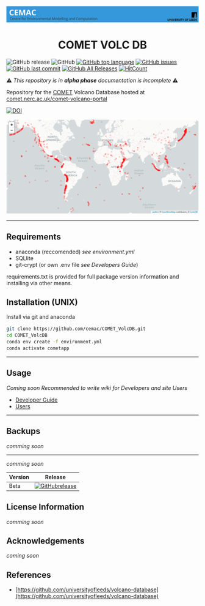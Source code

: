 <div align="center">
<a href="https://www.cemac.leeds.ac.uk/">
  <img src="https://github.com/cemac/cemac_generic/blob/master/Images/cemac.png"></a>
  <br>
</div>

 <h1> <center> COMET VOLC DB </center> </h1>

 ![GitHub release](https://img.shields.io/github/release/cemac/COMET_VolcDB.svg) ![GitHub](https://img.shields.io/github/license/cemac/COMET_VolcDB.svg) [![GitHub top language](https://img.shields.io/github/languages/top/cemac/COMET_VolcDB.svg)](https://github.com/cemac/COMET_VolcDB) [![GitHub issues](https://img.shields.io/github/issues/cemac/COMET_VolcDB.svg)](https://github.com/cemac/COMET_VolcDB/issues) [![GitHub last commit](https://img.shields.io/github/last-commit/cemac/COMET_VolcDB.svg)](https://github.com/cemac/COMET_VolcDB/commits/master) [![GitHub All Releases](https://img.shields.io/github/downloads/cemac/COMET_VolcDB/total.svg)](https://github.com/cemac/COMET_VolcDB/releases)
 [![HitCount](http://hits.dwyl.com/{cemac}/{COMET_VolcDB}.svg)](http://hits.dwyl.com/{cemac}/{COMET_VolcDB})

:warning: *This repository is in **alpha phase** documentation is incomplete* :warning:

Repository for the [COMET](www.comet.nerc.ac.uk) Volcano Database hosted at [comet.nerc.ac.uk/comet-volcano-portal](https://comet-volcanodb.org/)

[![DOI](https://zenodo.org/badge/197738447.svg)](https://zenodo.org/badge/latestdoi/197738447)

![map](docs/github_images/map.png)

<hr>

## Requirements

* anaconda (reccomended) *see environment.yml*
* SQLlite
* git-crypt (or own .env file *see Developers Guide*)

requirements.txt is provided for full package version information and installing via other means.

## Installation (UNIX)

Install via git and anaconda

```bash
git clone https://github.com/cemac/COMET_VolcDB.git
cd COMET_VolcDB
conda env create -f environment.yml
conda activate cometapp
```

<hr>

## Usage

*Coming soon Recommended to write wiki for Developers and site Users*

* [Developer Guide](https://github.com/cemac/COMET_VolcDB/wiki/Developer_guide)
* [Users]()

<hr>

## Backups

*comming soon*

<hr>

<!--- release table --->

*comming soon*

|  Version            | Release          |
|---------------------|------------------|
|  Beta               | [![GitHubrelease](https://img.shields.io/badge/release-v.1.0-beta-red.svg)](https://github.com/cemac/COMET_VolcDB/releases/tag/1.0-beta)|

<!--- table --->

## License Information

*comming soon*

## Acknowledgements

_coming soon_

## References

* [https://github.com/universityofleeds/volcano-database](https://github.com/universityofleeds/volcano-database)

